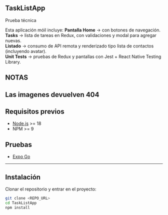 ## TaskListApp

Prueba técnica 

Esta aplicación móil incluye:
**Pantalla Home** → con botones de navegación.  
**Tasks** → lista de tareas en Redux, con validaciones y modal para agregar nuevas.  
**Listado** → consumo de API remota y renderizado tipo lista de contactos (incluyendo avatar).  
**Unit Tests** → pruebas de Redux y pantallas con Jest + React Native Testing Library.  

## NOTAS 
Las imagenes devuelven 404
---

## Requisitos previos

- [Node.js](https://nodejs.org/) >= 18  
- NPM >= 9  
## Pruebas
- [Expo Go](https://play.google.com/store/apps/details?id=host.exp.exponent) 

---

## Instalación

Clonar el repositorio y entrar en el proyecto:

```bash
git clone <REPO_URL>
cd TaskListApp
npm install
